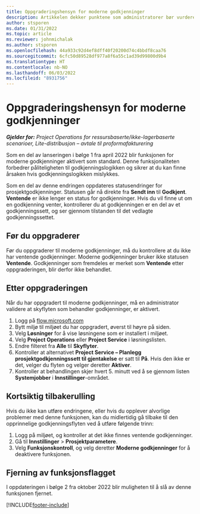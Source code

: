 ```yaml
---
title: Oppgraderingshensyn for moderne godkjenninger
description: Artikkelen dekker punktene som administratorer bør vurdere når de aktiverer funksjonalitet for moderne godkjenninger.
author: stsporen
ms.date: 01/31/2022
ms.topic: article
ms.reviewer: johnmichalak
ms.author: stsporen
ms.openlocfilehash: 44a933c92d4ef8dff40f20200d74c4bbdf8caa76
ms.sourcegitcommit: 6cfc50d89528df977a8f6a55c1ad39d99800d9b4
ms.translationtype: HT
ms.contentlocale: nb-NO
ms.lasthandoff: 06/03/2022
ms.locfileid: "8931756"
---
```

# <a name="upgrade-considerations-for-modern-approvals"></a>Oppgraderingshensyn for moderne godkjenninger 

_**Gjelder for:** Project Operations for ressursbaserte/ikke-lagerbaserte scenarioer, Lite-distribusjon – avtale til proformafakturering_

Som en del av lanseringen i bølge 1 fra april 2022 blir funksjonen for moderne godkjenninger aktivert som standard. Denne funksjonaliteten forbedrer påliteligheten til godkjenningslogikken og sikrer at du kan finne årsaken hvis godkjenningslogikken mislykkes.

Som en del av denne endringen oppdateres statusendringer for prosjektgodkjenninger. Statusen går nå direkte fra **Sendt inn** til **Godkjent**. **Ventende** er ikke lenger en status for godkjenninger. Hvis du vil finne ut om en godkjenning venter, kontrollerer du at godkjenningen er en del av et godkjenningssett, og ser gjennom tilstanden til det vedlagte godkjenningssettet.

## <a name="before-you-upgrade"></a>Før du oppgraderer

Før du oppgraderer til moderne godkjenninger, må du kontrollere at du ikke har ventende godkjenninger. Moderne godkjenninger bruker ikke statusen **Ventende**. Godkjenninger som fremdeles er merket som **Ventende** etter oppgraderingen, blir derfor ikke behandlet.

## <a name="after-you-upgrade"></a>Etter oppgraderingen

Når du har oppgradert til moderne godkjenninger, må en administrator validere at skyflyten som behandler godkjenninger, er aktivert.

1. Logg på [flow.microsoft.com](https://flow.microsoft.com)
2. Bytt miljø til miljøet du har oppgradert, øverst til høyre på siden.
3. Velg **Løsninger** for å vise løsningene som er installert i miljøet.
4. Velg **Project Operations** eller **Project Service** i løsningslisten.
5. Endre filteret fra **Alle** til **Skyflyter**.
6. Kontroller at alternativet **Project Service – Planlegg prosjektgodkjenningssett til gjentakelse** er satt til **På**. Hvis den ikke er det, velger du flyten og velger deretter **Aktiver**.
7. Kontroller at behandlingen skjer hvert 5. minutt ved å se gjennom listen **Systemjobber** i **Innstillinger**-området.

## <a name="short-term-rollback"></a>Kortsiktig tilbakerulling

Hvis du ikke kan utføre endringene, eller hvis du opplever alvorlige problemer med denne funksjonen, kan du midlertidig gå tilbake til den opprinnelige godkjenningsflyten ved å utføre følgende trinn:
1. Logg på miljøet, og kontroller at det ikke finnes ventende godkjenninger.
2. Gå til **Innstillinger** > **Prosjektparametere**.
3. Velg **Funksjonskontroll**, og velg deretter **Moderne godkjenninger** for å deaktivere funksjonen.

## <a name="removing-the-feature-flag"></a>Fjerning av funksjonsflagget

I oppdateringen i bølge 2 fra oktober 2022 blir muligheten til å slå av denne funksjonen fjernet.

[!INCLUDE[footer-include](../includes/footer-banner.md)]
